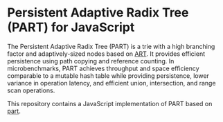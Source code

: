 # Persistent Adaptive Radix Tree (PART) for JavaScript

The Persistent Adaptive Radix Tree (PART) is a trie with a high branching factor and adaptively-sized nodes based on [ART](https://db.in.tum.de/~leis/papers/ART.pdf). It provides efficient persistence using path copying and reference counting. In microbenchmarks, PART achieves throughput and space efficiency comparable to a mutable hash table while providing persistence, lower variance in operation latency, and efficient union, intersection, and range scan operations.

This repository contains a JavaScript implementation of PART based on [part](https://github.com/ankurdave/part).
